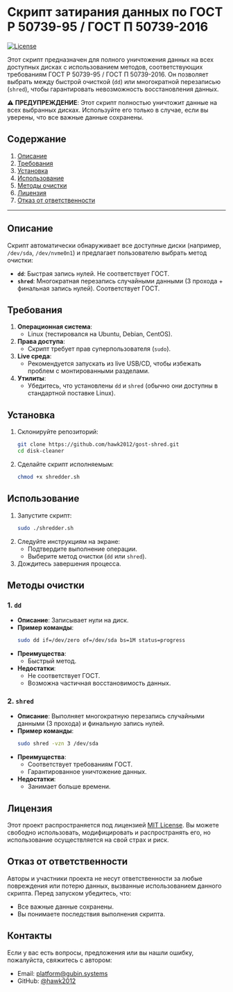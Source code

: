 # **Скрипт затирания данных по ГОСТ Р 50739-95 / ГОСТ П 50739-2016**

[![License](https://img.shields.io/badge/License-MIT-blue.svg)](LICENSE)

Этот скрипт предназначен для полного уничтожения данных на всех доступных дисках с использованием методов, соответствующих требованиям ГОСТ Р 50739-95 / ГОСТ П 50739-2016. Он позволяет выбрать между быстрой очисткой (`dd`) или многократной перезаписью (`shred`), чтобы гарантировать невозможность восстановления данных.

⚠️ **ПРЕДУПРЕЖДЕНИЕ**: Этот скрипт полностью уничтожит данные на всех выбранных дисках. Используйте его только в случае, если вы уверены, что все важные данные сохранены.

## **Содержание**
1. [Описание](#описание)
2. [Требования](#требования)
3. [Установка](#установка)
4. [Использование](#использование)
5. [Методы очистки](#методы-очистки)
6. [Лицензия](#лицензия)
7. [Отказ от ответственности](#отказ-от-ответственности)

---

## **Описание**
Скрипт автоматически обнаруживает все доступные диски (например, `/dev/sda`, `/dev/nvme0n1`) и предлагает пользователю выбрать метод очистки:
- **`dd`**: Быстрая запись нулей. Не соответствует ГОСТ.
- **`shred`**: Многократная перезапись случайными данными (3 прохода + финальная запись нулей). Соответствует ГОСТ.

## **Требования**
1. **Операционная система**:
   - Linux (тестировался на Ubuntu, Debian, CentOS).
2. **Права доступа**:
   - Скрипт требует прав суперпользователя (`sudo`).
3. **Live среда**:
   - Рекомендуется запускать из live USB/CD, чтобы избежать проблем с монтированными разделами.
4. **Утилиты**:
   - Убедитесь, что установлены `dd` и `shred` (обычно они доступны в стандартной поставке Linux).

## **Установка**
1. Склонируйте репозиторий:
   ```bash
   git clone https://github.com/hawk2012/gost-shred.git
   cd disk-cleaner
   ```
2. Сделайте скрипт исполняемым:
   ```bash
   chmod +x shredder.sh
   ```

## **Использование**
1. Запустите скрипт:
   ```bash
   sudo ./shredder.sh
   ```
2. Следуйте инструкциям на экране:
   - Подтвердите выполнение операции.
   - Выберите метод очистки (`dd` или `shred`).
3. Дождитесь завершения процесса.

## **Методы очистки**
### **1. `dd`**
- **Описание**: Записывает нули на диск.
- **Пример команды**:
  ```bash
  sudo dd if=/dev/zero of=/dev/sda bs=1M status=progress
  ```
- **Преимущества**:
  - Быстрый метод.
- **Недостатки**:
  - Не соответствует ГОСТ.
  - Возможна частичная восстановимость данных.

### **2. `shred`**
- **Описание**: Выполняет многократную перезапись случайными данными (3 прохода) и финальную запись нулей.
- **Пример команды**:
  ```bash
  sudo shred -vzn 3 /dev/sda
  ```
- **Преимущества**:
  - Соответствует требованиям ГОСТ.
  - Гарантированное уничтожение данных.
- **Недостатки**:
  - Занимает больше времени.

## **Лицензия**
Этот проект распространяется под лицензией [MIT License](LICENSE). Вы можете свободно использовать, модифицировать и распространять его, но использование осуществляется на свой страх и риск.

## **Отказ от ответственности**
Авторы и участники проекта не несут ответственности за любые повреждения или потерю данных, вызванные использованием данного скрипта. Перед запуском убедитесь, что:
- Все важные данные сохранены.
- Вы понимаете последствия выполнения скрипта.

## **Контакты**
Если у вас есть вопросы, предложения или вы нашли ошибку, пожалуйста, свяжитесь с автором:
- Email: platform@gubin.systems
- GitHub: [@hawk2012](https://github.com/hawk2012)
